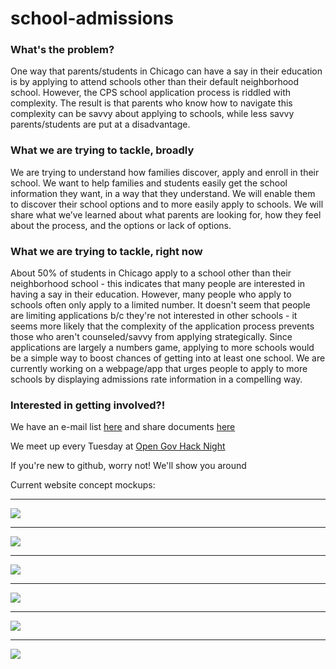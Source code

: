 school-admissions
=================

### What's the problem?
One way that parents/students in Chicago can have a say in their education is by applying to attend schools other than their default neighborhood school. However, the CPS school application process is riddled with complexity. The result is that parents who know how to navigate this complexity can be savvy about applying to schools, while less savvy parents/students are put at a disadvantage.

### What we are trying to tackle, broadly
We are trying to understand how families discover, apply and enroll in their school. We want to help families and students easily get the school information they want, in a way that they understand. We will enable them to discover their school options and to more easily apply to schools. We will share what we’ve learned about what parents are looking for, how they feel about the process, and the options or lack of options.

### What we are trying to tackle, right now
About 50% of students in Chicago apply to a school other than their neighborhood school - this indicates that many people are interested in having a say in their education. However, many people who apply to schools often only apply to a limited number. It doesn't seem that people are limiting applications b/c they're not interested in other schools - it seems more likely that the complexity of the application process prevents those who aren't counseled/savvy from applying strategically. Since applications are largely a numbers game, applying to more schools would be a simple way to boost chances of getting into at least one school. We are currently working on a webpage/app that urges people to apply to more schools by displaying admissions rate information in a compelling way.

### Interested in getting involved?!
We have an e-mail list [here](https://groups.google.com/forum/#!forum/cps-school-admissions) and share documents [here](https://drive.google.com/folderview?id=0BwPsV5HvDYoMaEVVRlFDUVV2ZEU&usp=sharing)

We meet up every Tuesday at [Open Gov Hack Night](http://opengovhacknight.org/)

If you're new to github, worry not! We'll show you around

Current website concept mockups:

---

<img src="https://docs.google.com/drawings/d/1HkDaOedilrC-B6oenq5NOjkKk-nJ8D5yY9A-v1OPx0k/pub?w=960&amp;h=720">

---

<img src="https://docs.google.com/drawings/d/1t8YRf9gZjgDL7mbPikXmByVhyNU2a90jqXNMySBGf5k/pub?w=960&amp;h=452">

---

<img src="https://docs.google.com/drawings/d/1DKjZyQbA2Vuw2sHjPPvBGZ4GG_izLLcS0UXuXBwC93c/pub?w=964&amp;h=588">

---

<img src="https://docs.google.com/drawings/d/1sakplkF-Bv3vTNVtUS7Yv2ySOwVyRf6-I5RqHqvfxlo/pub?w=960&amp;h=720">

---

<img src="https://docs.google.com/drawings/d/1sakplkF-Bv3vTNVtUS7Yv2ySOwVyRf6-I5RqHqvfxlo/pub?w=961&amp;h=583">

---

<img src="https://docs.google.com/drawings/d/1Rg3OrF28tLWnMae834BAjGbwmEo28ftWPRQSCegdcFQ/pub?w=960&amp;h=606">
